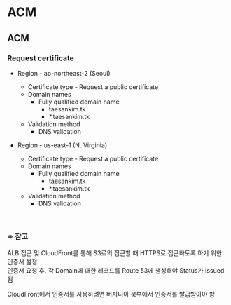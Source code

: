 # ACM

## ACM
### Request certificate
- Region - ap-northeast-2 (Seoul)
  - Certificate type - Request a public certificate
  - Domain names
    - Fully qualified domain name
      - taesankim.tk
      - *.taesankim.tk
  - Validation method
    - DNS validation

- Region - us-east-1 (N. Virginia)
  - Certificate type - Request a public certificate
  - Domain names
    - Fully qualified domain name
      - taesankim.tk
      - *.taesankim.tk
  - Validation method
    - DNS validation

<br/>

### ※ 참고
ALB 접근 및 CloudFront를 통해 S3로의 접근할 때 HTTPS로 접근하도록 하기 위한 인증서 설정  
인증서 요청 후, 각 Domain에 대한 레코드를 Route 53에 생성해야 Status가 Issued 됨

CloudFront에서 인증서를 사용하려면 버지니아 북부에서 인증서를 발급받아야 함
